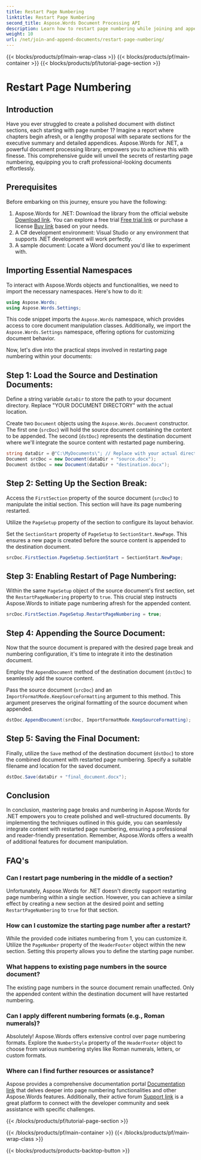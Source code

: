 ```yaml
---
title: Restart Page Numbering
linktitle: Restart Page Numbering
second_title: Aspose.Words Document Processing API
description: Learn how to restart page numbering while joining and appending Word documents using Aspose.Words for .NET.
weight: 10
url: /net/join-and-append-documents/restart-page-numbering/
---
```


{{< blocks/products/pf/main-wrap-class >}}
{{< blocks/products/pf/main-container >}}
{{< blocks/products/pf/tutorial-page-section >}}

# Restart Page Numbering

## Introduction

Have you ever struggled to create a polished document with distinct sections, each starting with page number 1? Imagine a report where chapters begin afresh, or a lengthy proposal with separate sections for the executive summary and detailed appendices. Aspose.Words for .NET, a powerful document processing library, empowers you to achieve this with finesse. This comprehensive guide will unveil the secrets of restarting page numbering, equipping you to craft professional-looking documents effortlessly.

## Prerequisites

Before embarking on this journey, ensure you have the following:

1. Aspose.Words for .NET: Download the library from the official website [Download link](https://releases.aspose.com/words/net/). You can explore a free trial [Free trial link](https://releases.aspose.com/) or purchase a license [Buy link](https://purchase.aspose.com/buy) based on your needs.
2. A C# development environment: Visual Studio or any environment that supports .NET development will work perfectly.
3. A sample document: Locate a Word document you'd like to experiment with.

## Importing Essential Namespaces

To interact with Aspose.Words objects and functionalities, we need to import the necessary namespaces. Here's how to do it:

```csharp
using Aspose.Words;
using Aspose.Words.Settings;
```

This code snippet imports the `Aspose.Words` namespace, which provides access to core document manipulation classes. Additionally, we import the `Aspose.Words.Settings` namespace, offering options for customizing document behavior.


Now, let's dive into the practical steps involved in restarting page numbering within your documents:

## Step 1: Load the Source and Destination Documents:

Define a string variable `dataDir` to store the path to your document directory. Replace "YOUR DOCUMENT DIRECTORY" with the actual location.

Create two `Document` objects using the `Aspose.Words.Document` constructor. The first one (`srcDoc`) will hold the source document containing the content to be appended. The second (`dstDoc`) represents the destination document where we'll integrate the source content with restarted page numbering.

```csharp
string dataDir = @"C:\MyDocuments\"; // Replace with your actual directory
Document srcDoc = new Document(dataDir + "source.docx");
Document dstDoc = new Document(dataDir + "destination.docx");
```

## Step 2: Setting Up the Section Break:

Access the `FirstSection` property of the source document (`srcDoc`) to manipulate the initial section. This section will have its page numbering restarted.

Utilize the `PageSetup` property of the section to configure its layout behavior.

Set the `SectionStart` property of `PageSetup` to `SectionStart.NewPage`. This ensures a new page is created before the source content is appended to the destination document.

```csharp
srcDoc.FirstSection.PageSetup.SectionStart = SectionStart.NewPage;
```

## Step 3: Enabling Restart of Page Numbering:

Within the same `PageSetup` object of the source document's first section, set the `RestartPageNumbering` property to `true`. This crucial step instructs Aspose.Words to initiate page numbering afresh for the appended content.

```csharp
srcDoc.FirstSection.PageSetup.RestartPageNumbering = true;
```

## Step 4: Appending the Source Document:

Now that the source document is prepared with the desired page break and numbering configuration, it's time to integrate it into the destination document.

Employ the `AppendDocument` method of the destination document (`dstDoc`) to seamlessly add the source content.

Pass the source document (`srcDoc`) and an `ImportFormatMode.KeepSourceFormatting` argument to this method. This argument preserves the original formatting of the source document when appended.

```csharp
dstDoc.AppendDocument(srcDoc, ImportFormatMode.KeepSourceFormatting);
```

## Step 5: Saving the Final Document:

Finally, utilize the `Save` method of the destination document (`dstDoc`) to store the combined document with restarted page numbering. Specify a suitable filename and location for the saved document.

```csharp
dstDoc.Save(dataDir + "final_document.docx");
```

## Conclusion

In conclusion, mastering page breaks and numbering in Aspose.Words for .NET empowers you to create polished and well-structured documents. By implementing the techniques outlined in this guide, you can seamlessly integrate content with restarted page numbering, ensuring a professional and reader-friendly presentation. Remember, Aspose.Words offers a wealth of additional features for document manipulation.

## FAQ's

### Can I restart page numbering in the middle of a section?

Unfortunately, Aspose.Words for .NET doesn't directly support restarting page numbering within a single section. However, you can achieve a similar effect by creating a new section at the desired point and setting `RestartPageNumbering` to `true` for that section.

### How can I customize the starting page number after a restart?

While the provided code initiates numbering from 1, you can customize it. Utilize the `PageNumber` property of the `HeaderFooter` object within the new section. Setting this property allows you to define the starting page number.

### What happens to existing page numbers in the source document?

The existing page numbers in the source document remain unaffected. Only the appended content within the destination document will have restarted numbering.

### Can I apply different numbering formats (e.g., Roman numerals)?

Absolutely! Aspose.Words offers extensive control over page numbering formats. Explore the `NumberStyle` property of the `HeaderFooter` object to choose from various numbering styles like Roman numerals, letters, or custom formats.

### Where can I find further resources or assistance?

Aspose provides a comprehensive documentation portal [Documentation link](https://reference.aspose.com/words/net/) that delves deeper into page numbering functionalities and other Aspose.Words features. Additionally, their active forum [Support link](https://forum.aspose.com/c/words/8) is a great platform to connect with the developer community and seek assistance with specific challenges.

{{< /blocks/products/pf/tutorial-page-section >}}

{{< /blocks/products/pf/main-container >}}
{{< /blocks/products/pf/main-wrap-class >}}

{{< blocks/products/products-backtop-button >}}

